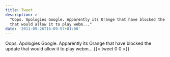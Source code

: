 ```yaml
---
title: Tweet
description: >-
  "Oops. Apologies Google. Apparently its Orange that have blocked the update
  that would allow it to play webm..."
date: '2011-09-26T16:09:57+01:00'
---
```

Oops. Apologies Google. Apparently its Orange that have blocked the update that would allow it to play webm...
      {{< tweet 0 0 >}}
    
